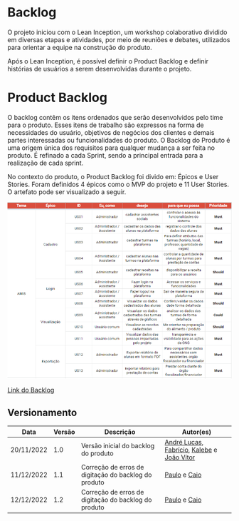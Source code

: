 # Backlog

O projeto iniciou com o Lean Inception, um workshop colaborativo dividido em diversas etapas e atividades, por meio de reuniões e debates, utilizados para orientar a equipe na construção do produto.

Após o Lean Inception, é possível definir o Product Backlog e definir histórias de usuários a serem desenvolvidas durante o projeto.

# Product Backlog

O backlog contêm os itens ordenados que serão desenvolvidos pelo time para o produto. Esses itens de trabalho são expressos na forma de necessidades do usuário, objetivos de negócios dos clientes e demais partes interessadas ou funcionalidades do produto. O Backlog do Produto é uma origem única dos requisitos para qualquer mudança a ser feita no produto. É refinado a cada Sprint, sendo a principal entrada para a realização de cada sprint.

No contexto do produto, o Product Backlog foi divido em: Épicos e User Stories. Foram definidos 4 épicos como o MVP do projeto e 11 User Stories. O artefato pode ser visualizado a seguir.

![Backlog](../assets/backlog_1.3.png)

[Link do Backlog](https://docs.google.com/spreadsheets/d/17Bi-MHd1MYtOc6bwy8qAHqQTlhrCao5arH_KqRKX1n4/edit#gid=877927985)

## Versionamento

| Data | Versão | Descrição | Autor(es) |
|------|--------|-----------|-----------|
| 20/11/2022 |  1.0 | Versão inicial do backlog do produto | [André Lucas](https://github.com/andrelucasf), [Fabrício](https://github.com/FabricioDeQueiroz), [Kalebe](https://github.com/KalebeLopes) e [João Vítor](https://github.com/Jvsoutomaior) |
| 11/12/2022 |  1.1 | Correção de erros de digitação do backlog do produto | [Paulo](https://github.com/paulohborba) e [Caio](https://github.com/CaioSulz) |
| 12/12/2022 |  1.2 | Correção de erros de digitação do backlog do produto | [Paulo](https://github.com/paulohborba) e [Caio](https://github.com/CaioSulz) |
